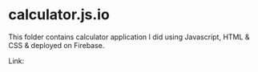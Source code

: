 # calculator.js.io

This folder contains calculator application I did using Javascript, HTML & CSS & deployed on Firebase.

Link:
